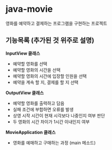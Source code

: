 # java-movie
영화를 예약하고 결제하는 프로그램을 구현하는 프로젝트

## 기능목록 (추가된 것 위주로 설명)
**InputView 클래스**
- 예약할 영화를 선택
- 예약할 영화의 시간을 선택
- 예약할 영화의 시간에 입장할 인원을 선택
- 예약을 계속 할 지, 결제를 할 지 선택

**OutputView 클래스**
- 예약할 영화를 출력하고 담음
- 실패 조건에 부합하면 오류를 발생
- 상영 시작 시간이 현재 시각보다 나중인지 여부 판단
- 두 영화의 시간 차이가 1시간 이내인지 여부

**MovieApplication 클래스**
- 영화를 예매하고 구매하는 과정 (main 메소드)